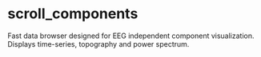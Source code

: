 # scroll_components
Fast data browser designed for EEG independent component visualization. Displays time-series, topography and power spectrum.
